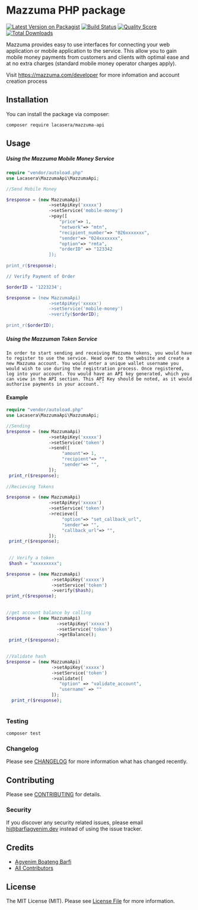# Mazzuma PHP package

[![Latest Version on Packagist](https://img.shields.io/packagist/v/lacasera/mazzuma-api.svg?style=flat-square)](https://packagist.org/packages/lacasera/mazzuma-api)
[![Build Status](https://img.shields.io/travis/lacasera/mazzuma-api/master.svg?style=flat-square)](https://travis-ci.org/lacasera/mazzuma-api)
[![Quality Score](https://img.shields.io/scrutinizer/g/lacasera/mazzuma-api.svg?style=flat-square)](https://scrutinizer-ci.com/g/lacasera/mazzuma-api)
[![Total Downloads](https://img.shields.io/packagist/dt/lacasera/mazzuma-api.svg?style=flat-square)](https://packagist.org/packages/lacasera/mazzuma-api)

Mazzuma provides easy to use interfaces for connecting your web application or mobile application to the service. This allow you to gain mobile money payments from customers and clients with optimal ease and at no extra charges (standard mobile money operator charges apply).

Visit https://mazzuma.com/developer for more infomation and account creation process

## Installation

You can install the package via composer:

```bash
composer require lacasera/mazzuma-api
```

## Usage

##### Using the Mazzuma Mobile Money Service
``` php
require "vendor/autoload.php"
use Lacasera\MazzumaApi\MazzumaApi;

//Send Mobile Money

$response = (new MazzumaApi)
                ->setApiKey('xxxxx')
                ->setService('mobile-money')
                ->pay([
                    "price"=> 1,
                    "network"=> "mtn",
                    "recipient_number"=> "026xxxxxxx",
                    "sender"=> "024xxxxxxx",
                    "option"=> "rmta",
                    "orderID" => "123342
                ]);
                
print_r($response);

// Verify Payment of Order

$orderID = '1223234';

$response = (new MazzumaApi)
                ->setApiKey('xxxxx')
                ->setService('mobile-money')
                ->verify($orderID);
                
print_r($orderID);
```

##### Using the Mazzuman Token Service
```
In order to start sending and receiving Mazzuma tokens, you would have to register to use the service. Head over to the website and create a new Mazzuma account. You would enter a unique wallet username you would wish to use during the registration process. Once registered, log into your account. You would have an API key generated, which you can view in the API section. This API Key should be noted, as it would authorise payments in your account.``
```

#### Example

```php
require "vendor/autoload.php"
use Lacasera\MazzumaApi\MazzumaApi;

//Sending 
$response = (new MazzumaApi)
                ->setApiKey('xxxxx')
                ->setService('token')
                ->send([
                     "amount"=> 1,
                     "recipient"=> "",
                     "sender"=> "",
                ]);
 print_r($response);
                
//Recieving Tokens

$response = (new MazzumaApi)
                ->setApiKey('xxxxx')
                ->setService('token')
                ->recieve([
                     "option"=> "set_callback_url",
                     "sender"=> "",
                     "callback_url"=> "",
                ]);
 print_r($response);
 
 
 // Verify a token
 $hash = "xxxxxxxxx";

$response = (new MazzumaApi)
                 ->setApiKey('xxxxx')
                 ->setService('token')
                 ->verify($hash);
print_r($response);
  
  
//get account balance by calling
$response = (new MazzumaApi)
                   ->setApiKey('xxxxx')
                   ->setService('token')
                   ->getBalance();
 print_r($response);
   

//Validate hash
$response = (new MazzumaApi)
                 ->setApiKey('xxxxx')
                 ->setService('token')
                 ->validate([
                    "option" => "validate_account",
                    "username" => ""
                 ]);
  print_r($response);
  
```

### Testing

``` bash
composer test
```

### Changelog

Please see [CHANGELOG](CHANGELOG.md) for more information what has changed recently.

## Contributing

Please see [CONTRIBUTING](CONTRIBUTING.md) for details.

### Security

If you discover any security related issues, please email hi@barfiagyenim.dev instead of using the issue tracker.

## Credits

- [Agyenim Boateng Barfi](https://github.com/lacasera)
- [All Contributors](../../contributors)

## License

The MIT License (MIT). Please see [License File](LICENSE.md) for more information.

